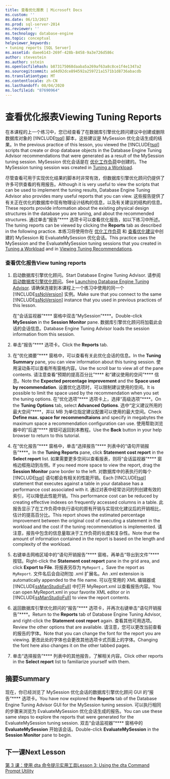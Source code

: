 ```yaml
---
title: 查看优化报表 | Microsoft Docs
ms.custom: ''
ms.date: 06/13/2017
ms.prod: sql-server-2014
ms.reviewer: ''
ms.technology: database-engine
ms.topic: conceptual
helpviewer_keywords:
- tuning reports [SQL Server]
ms.assetid: daee6143-269f-428b-8458-9a3e726d586c
author: stevestein
ms.author: sstein
ms.openlocfilehash: b873175068daaba5a269af63a8c8ce1f4e1347a2
ms.sourcegitcommit: ad4d92dce894592a259721a1571b1d8736abacdb
ms.translationtype: MT
ms.contentlocale: zh-CN
ms.lasthandoff: 08/04/2020
ms.locfileid: "87690964"
---
```

# <a name="viewing-tuning-reports"></a><span data-ttu-id="7fd92-102">查看优化报表</span><span class="sxs-lookup"><span data-stu-id="7fd92-102">Viewing Tuning Reports</span></span>
  <span data-ttu-id="7fd92-103">在本课程的上一个练习中，您已经查看了在数据库引擎优化顾问建议中创建或删除数据库对象的 [!INCLUDE[tsql](../../includes/tsql-md.md)] 脚本，这些建议是 MySession 优化会话生成的结果。</span><span class="sxs-lookup"><span data-stu-id="7fd92-103">In the previous practice of this lesson, you viewed the [!INCLUDE[tsql](../../includes/tsql-md.md)] scripts that create or drop database objects in the Database Engine Tuning Advisor recommendations that were generated as a result of the MySession tuning session.</span></span> <span data-ttu-id="7fd92-104">MySession 优化会话是在 [优化工作负荷](lesson-1-1-tuning-a-workload.md)中创建的。</span><span class="sxs-lookup"><span data-stu-id="7fd92-104">The MySession tuning session was created in [Tuning a Workload](lesson-1-1-tuning-a-workload.md).</span></span>  
  
 <span data-ttu-id="7fd92-105">尽管查看可用于实现优化结果的脚本时非常有效，但数据库引擎优化顾问仍提供了许多可供查看的有用报告。</span><span class="sxs-lookup"><span data-stu-id="7fd92-105">Although it is very useful to view the scripts that can be used to implement the tuning results, Database Engine Tuning Advisor also provides many useful reports that you can view.</span></span> <span data-ttu-id="7fd92-106">这些报告提供了有关正在优化的数据库中现有物理设计结构的信息，以及有关建议的结构的信息。</span><span class="sxs-lookup"><span data-stu-id="7fd92-106">These reports provide information about the existing physical design structures in the database you are tuning, and about the recommended structures.</span></span> <span data-ttu-id="7fd92-107">通过单击“报告”\*\*\*\* 选项卡可以查看优化报告，如以下练习中所述。</span><span class="sxs-lookup"><span data-stu-id="7fd92-107">The tuning reports can be viewed by clicking the **Reports** tab as described in the following practice.</span></span> <span data-ttu-id="7fd92-108">本练习将使用你在 [优化工作负荷](lesson-1-1-tuning-a-workload.md) 和 [查看优化建议](lesson-1-2-viewing-tuning-recommendations.md)中创建的 MySession 和 EvaluateMySession 优化会话。</span><span class="sxs-lookup"><span data-stu-id="7fd92-108">This practice uses the MySession and the EvaluateMySession tuning sessions that you created in [Tuning a Workload](lesson-1-1-tuning-a-workload.md) and in [Viewing Tuning Recommendations](lesson-1-2-viewing-tuning-recommendations.md).</span></span>  
  
### <a name="view-tuning-reports"></a><span data-ttu-id="7fd92-109">查看优化报告</span><span class="sxs-lookup"><span data-stu-id="7fd92-109">View tuning reports</span></span>  
  
1.  <span data-ttu-id="7fd92-110">启动数据库引擎优化顾问。</span><span class="sxs-lookup"><span data-stu-id="7fd92-110">Start Database Engine Tuning Advisor.</span></span> <span data-ttu-id="7fd92-111">请参阅 [启动数据库引擎优化顾问](../../relational-databases/performance/database-engine-tuning-advisor.md)。</span><span class="sxs-lookup"><span data-stu-id="7fd92-111">See [Launching Database Engine Tuning Advisor](../../relational-databases/performance/database-engine-tuning-advisor.md).</span></span> <span data-ttu-id="7fd92-112">请确保连接到本课程上一个练习中使用的同一个 [!INCLUDE[ssNoVersion](../../includes/ssnoversion-md.md)] 实例。</span><span class="sxs-lookup"><span data-stu-id="7fd92-112">Make sure that you connect to the same [!INCLUDE[ssNoVersion](../../includes/ssnoversion-md.md)] instance that you used in previous practices of this lesson.</span></span>  
  
     <span data-ttu-id="7fd92-113">在“会话监视器”\*\*\*\* 窗格中双击“MySession”\*\*\*\*。</span><span class="sxs-lookup"><span data-stu-id="7fd92-113">Double-click **MySession** in the **Session Monitor** pane.</span></span> <span data-ttu-id="7fd92-114">数据库引擎优化顾问将加载此会话的会话信息。</span><span class="sxs-lookup"><span data-stu-id="7fd92-114">Database Engine Tuning Advisor loads the session information from this session.</span></span>  
  
2.  <span data-ttu-id="7fd92-115">单击“报告”\*\*\*\* 选项卡。</span><span class="sxs-lookup"><span data-stu-id="7fd92-115">Click the **Reports** tab.</span></span>  
  
3.  <span data-ttu-id="7fd92-116">在“优化摘要”\*\*\*\* 窗格中，可以查看有关此优化会话的信息。</span><span class="sxs-lookup"><span data-stu-id="7fd92-116">In the **Tuning Summary** pane, you can view information about this tuning session.</span></span> <span data-ttu-id="7fd92-117">使用滚动条可以查看所有窗格内容。</span><span class="sxs-lookup"><span data-stu-id="7fd92-117">Use the scroll bar to view all of the pane contents.</span></span> <span data-ttu-id="7fd92-118">请注意查看“预期的提高百分比”\*\*\*\* 和“建议使用的空间”\*\*\*\* 信息。</span><span class="sxs-lookup"><span data-stu-id="7fd92-118">Note the **Expected percentage improvement** and the **Space used by recommendation**.</span></span> <span data-ttu-id="7fd92-119">设置优化选项时，可以限制建议使用的空间。</span><span class="sxs-lookup"><span data-stu-id="7fd92-119">It is possible to limit the space used by the recommendation when you set the tuning options.</span></span> <span data-ttu-id="7fd92-120">在“优化选项”\*\*\*\* 选项卡上，选择“高级选项”\*\*\*\*。</span><span class="sxs-lookup"><span data-stu-id="7fd92-120">On the **Tuning Options** tab, select **Advanced Options**.</span></span> <span data-ttu-id="7fd92-121">选中“定义建议所用的最大空间”\*\*\*\*，并以 MB 为单位指定建议配置可以使用的最大空间。</span><span class="sxs-lookup"><span data-stu-id="7fd92-121">Check **Define max. space for recommendtaions** and specify in megabytes the maximum space a recommendation configuration can use.</span></span> <span data-ttu-id="7fd92-122">使用帮助浏览器中的“后退”\*\*\*\* 按钮可返回到本教程。</span><span class="sxs-lookup"><span data-stu-id="7fd92-122">Use the **Back** button in your help browser to return to this tutorial.</span></span>  
  
4.  <span data-ttu-id="7fd92-123">在“优化报告”\*\*\*\* 窗格中，单击“选择报告”\*\*\*\* 列表中的“语句开销报告”\*\*\*\*。</span><span class="sxs-lookup"><span data-stu-id="7fd92-123">In the **Tuning Reports** pane, click **Statement cost report** in the **Select report** list.</span></span> <span data-ttu-id="7fd92-124">如果需要更多空间以查看报表，则将“会话监视器”\*\*\*\* 窗格边框拖动到左侧。</span><span class="sxs-lookup"><span data-stu-id="7fd92-124">If you need more space to view the report, drag the **Session Monitor** pane border to the left.</span></span> <span data-ttu-id="7fd92-125">对数据库中的表执行的每个 [!INCLUDE[tsql](../../includes/tsql-md.md)] 语句都会有相关的性能开销。</span><span class="sxs-lookup"><span data-stu-id="7fd92-125">Each [!INCLUDE[tsql](../../includes/tsql-md.md)] statement that executes against a table in your database has a performance cost associated with it.</span></span> <span data-ttu-id="7fd92-126">通过对表中经常访问的列创建有效的索引，可以降低此性能开销。</span><span class="sxs-lookup"><span data-stu-id="7fd92-126">This performance cost can be reduced by creating effective indexes on frequently accessed columns in a table.</span></span> <span data-ttu-id="7fd92-127">此报告显示了在工作负荷中执行语句的原有开销与实现优化建议后的开销相比，估计的提高百分比。</span><span class="sxs-lookup"><span data-stu-id="7fd92-127">This report shows the estimated percentage improvement between the original cost of executing a statement in the workload and the cost if the tuning recommendation is implemented.</span></span> <span data-ttu-id="7fd92-128">请注意，报告中包含的信息量取决于工作负荷的长度和复杂性。</span><span class="sxs-lookup"><span data-stu-id="7fd92-128">Note that the amount of information contained in the report is based on the length and complexity of the workload.</span></span>  
  
5.  <span data-ttu-id="7fd92-129">右键单击网格区域中的“语句开销报告”\*\*\*\* 窗格，再单击“导出到文件”\*\*\*\* 按钮。</span><span class="sxs-lookup"><span data-stu-id="7fd92-129">Right-click the **Statement cost report** pane in the grid area, and click **Export to File**.</span></span> <span data-ttu-id="7fd92-130">将报表另存为 `MyReport` 。</span><span class="sxs-lookup"><span data-stu-id="7fd92-130">Save the report as `MyReport`.</span></span> <span data-ttu-id="7fd92-131">文件名后会自动附加 .xml 扩展名。</span><span class="sxs-lookup"><span data-stu-id="7fd92-131">An .xml extension is automatically appended to the file name.</span></span> <span data-ttu-id="7fd92-132">可以在常用的 XML 编辑器或 [!INCLUDE[ssManStudioFull](../../includes/ssmanstudiofull-md.md)] 中打开 MyReport.xml 以查看报告内容。</span><span class="sxs-lookup"><span data-stu-id="7fd92-132">You can open MyReport.xml in your favorite XML editor or in [!INCLUDE[ssManStudioFull](../../includes/ssmanstudiofull-md.md)] to view the report contents.</span></span>  
  
6.  <span data-ttu-id="7fd92-133">返回数据库引擎优化顾问的“报告”\*\*\*\* 选项卡，并再次右键单击“语句开销报告”\*\*\*\*。</span><span class="sxs-lookup"><span data-stu-id="7fd92-133">Return to the **Reports** tab of Database Engine Tuning Advisor, and right-click the **Statement cost report** again.</span></span> <span data-ttu-id="7fd92-134">查看其他可用选项。</span><span class="sxs-lookup"><span data-stu-id="7fd92-134">Review the other options that are available.</span></span> <span data-ttu-id="7fd92-135">请注意，您可以更改当前查看的报告的字体。</span><span class="sxs-lookup"><span data-stu-id="7fd92-135">Note that you can change the font for the report you are viewing.</span></span> <span data-ttu-id="7fd92-136">更改此处的字体也会更改其他选项卡式页面上的字体。</span><span class="sxs-lookup"><span data-stu-id="7fd92-136">Changing the font here also changes it on the other tabbed pages.</span></span>  
  
7.  <span data-ttu-id="7fd92-137">单击“选择报告”\*\*\*\* 列表中的其他报告，了解相关内容。</span><span class="sxs-lookup"><span data-stu-id="7fd92-137">Click other reports in the **Select report** list to familiarize yourself with them.</span></span>  
  
## <a name="summary"></a><span data-ttu-id="7fd92-138">摘要</span><span class="sxs-lookup"><span data-stu-id="7fd92-138">Summary</span></span>  
 <span data-ttu-id="7fd92-139">现在，你已经浏览了 MySession 优化会话的数据库引擎优化顾问 GUI 的“报告”\*\*\*\* 选项卡。</span><span class="sxs-lookup"><span data-stu-id="7fd92-139">You have now explored the **Reports** tab of the Database Engine Tuning Advisor GUI for the MySession tuning session.</span></span> <span data-ttu-id="7fd92-140">可以执行相同的步骤来浏览为 EvaluateMySession 优化会话生成的报告。</span><span class="sxs-lookup"><span data-stu-id="7fd92-140">You can use these same steps to explore the reports that were generated for the EvaluateMySession tuning session.</span></span> <span data-ttu-id="7fd92-141">双击“会话监视器”\*\*\*\* 窗格中的 **EvaluateMySession** 开始该会话。</span><span class="sxs-lookup"><span data-stu-id="7fd92-141">Double-click **EvaluateMySession** in the **Session Monitor** pane to begin.</span></span>  
  
## <a name="next-lesson"></a><span data-ttu-id="7fd92-142">下一课</span><span class="sxs-lookup"><span data-stu-id="7fd92-142">Next Lesson</span></span>  
 [<span data-ttu-id="7fd92-143">第 3 课：使用 dta 命令提示实用工具</span><span class="sxs-lookup"><span data-stu-id="7fd92-143">Lesson 3: Using the dta Command Prompt Utility</span></span>](lesson-3-using-the-dta-command-prompt-utility.md)  
  
  
